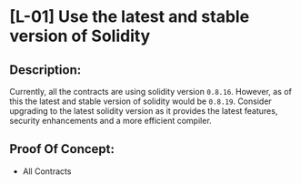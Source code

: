 # [L-01] Use the latest and stable version of Solidity

## Description:
Currently, all the contracts are using solidity version `0.8.16`. However, as of this the latest and stable version of solidity would be `0.8.19`. Consider upgrading to the latest solidity version as it provides the latest features, security enhancements and a more efficient compiler.

## Proof Of Concept:
* All Contracts